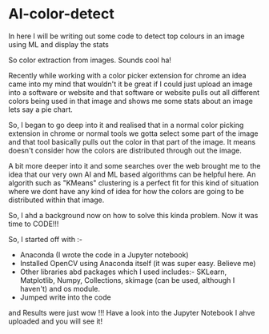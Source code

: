 # AI-color-detect
In here I will be writing out some code to detect top colours in an image using ML and display the stats

So color extraction from images. Sounds cool ha!

Recently while working with a color picker extension for chrome an idea came into my mind that wouldn't it be great if I could just upload an image into a software or website and that software or website pulls out all different colors being used in that image and shows me some stats about an image lets say a pie chart.

So, I began to go deep into it and realised that in a normal color picking extension in chrome or normal tools we gotta select some part of the image and that tool basically pulls out the color in that part of the image. It means doesn't consider how the colors are distributed through out the image. 

A bit more deeper into it and some searches over the web brought me to the idea that our very own AI and ML based algorithms can be helpful here. An algorith such as "KMeans" clustering is a perfect fit for this kind of situation where we dont have any kind of idea for how the colors are going to be distributed within that image.

So, I ahd a background now on how to solve this kinda problem. Now it was time to CODE!!!

So, I started off with :-
  - Anaconda (I wrote the code in a Jupyter notebook)
  - Installed OpenCV using Anaconda itself (it was super easy. Believe me)
  - Other libraries abd packages which I used includes:- SKLearn, Matplotlib, Numpy, Collections, skimage (can be used, although I haven't) and os module.
  - Jumped write into the code 

and Results were just wow !!!
Have a look into the Jupyter Notebook I ahve uploaded and you will see it!




